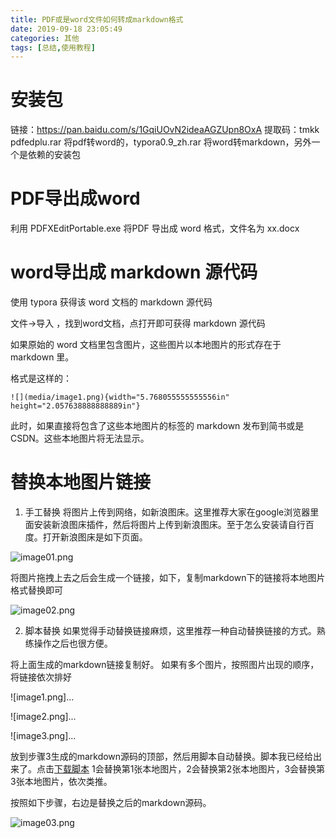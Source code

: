 ```yaml
---
title: PDF或是word文件如何转成markdown格式
date: 2019-09-18 23:05:49
categories: 其他
tags: [总结,使用教程]
---
```


# 安装包

链接：https://pan.baidu.com/s/1GqiUOvN2ideaAGZUpn8OxA 
提取码：tmkk 
pdfedplu.rar 将pdf转word的，typora0.9_zh.rar 将word转markdown，另外一个是依赖的安装包

# PDF导出成word
利用  PDFXEditPortable.exe 将PDF 导出成 word 格式，文件名为 xx.docx

# word导出成 markdown 源代码
使用 typora 获得该 word 文档的 markdown 源代码

文件->导入 ，找到word文档，点打开即可获得 markdown 源代码

如果原始的 word 文档里包含图片，这些图片以本地图片的形式存在于 markdown 里。

格式是这样的：

`![](media/image1.png){width="5.768055555555556in" height="2.057638888888889in"}`

此时，如果直接将包含了这些本地图片的标签的 markdown 发布到简书或是CSDN。这些本地图片将无法显示。

# 替换本地图片链接
1. 手工替换
将图片上传到网络，如新浪图床。这里推荐大家在google浏览器里面安装新浪图床插件，然后将图片上传到新浪图床。至于怎么安装请自行百度。打开新浪图床是如下页面。

![image01.png](http://ww1.sinaimg.cn/large/80673b2agy1g743m5lef8j20wo0mddgv.jpg)

将图片拖拽上去之后会生成一个链接，如下，复制markdown下的链接将本地图片格式替换即可

![image02.png](http://ww1.sinaimg.cn/large/80673b2agy1g74f6y5ofyj20wm0mr40t.jpg)

2. 脚本替换
如果觉得手动替换链接麻烦，这里推荐一种自动替换链接的方式。熟练操作之后也很方便。

将上面生成的markdown链接复制好。 如果有多个图片，按照图片出现的顺序，将链接依次排好

![image1.png]...

![image2.png]...

![image3.png]...

放到步骤3生成的markdown源码的顶部，然后用脚本自动替换。脚本我已经给出来了。点击[下载脚本](/download/markdown_tool.rar)
1会替换第1张本地图片，2会替换第2张本地图片，3会替换第3张本地图片，依次类推。

按照如下步骤，右边是替换之后的markdown源码。

![image03.png](http://ww1.sinaimg.cn/large/80673b2agy1g74gg9wjdrj214w0m2adc.jpg)


